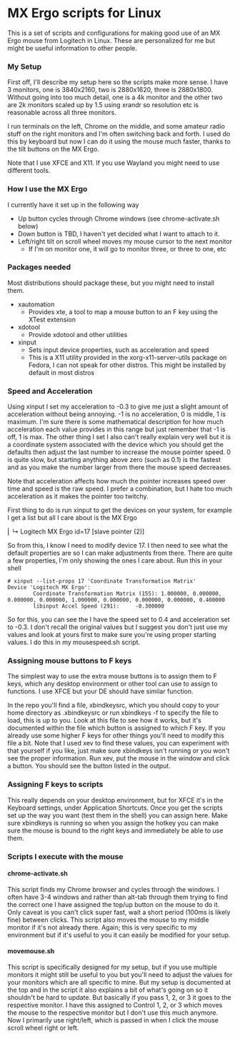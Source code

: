 MX Ergo scripts for Linux
================

This is a set of scripts and configurations for making good use of an MX Ergo mouse from Logitech in Linux.  These are personalized for me but might be useful information to other people.

### My Setup
First off, I'll describe my setup here so the scripts make more sense.  I have 3 monitors, one is 3840x2160, two is 2880x1620, three is 2880x1800.  Without going into too much detail, one is a 4k monitor and the other two are 2k monitors scaled up by 1.5 using xrandr so resolution etc is reasonable across all three monitors.  

I run terminals on the left, Chrome on the middle, and some amateur radio stuff on the right monitors and I'm often switching back and forth.  I used do this by keyboard but now I can do it using the mouse much faster, thanks to the tilt buttons on the MX Ergo.

Note that I use XFCE and X11.  If you use Wayland you might need to use different tools.

### How I use the MX Ergo
I currently have it set up in the following way
  * Up button cycles through Chrome windows (see chrome-activate.sh below)
  * Down button is TBD, I haven't yet decided what I want to attach to it.
  * Left/right tilt on scroll wheel moves my mouse cursor to the next monitor
    * If I'm on monitor one, it will go to monitor three, or three to one, etc

### Packages needed
Most distributions should package these, but you might need to install them.  
  * xautomation
    * Provides xte, a tool to map a mouse button to an F key using the XTest extension
  * xdotool
    * Provide xdotool and other utilities
  * xinput
    * Sets input device properties, such as acceleration and speed
    * This is a X11 utility provided in the xorg-x11-server-utils package on Fedora, I can not speak for other distros.  This might be installed by default in most distros

### Speed and Acceleration
Using xinput I set my acceleration to -0.3 to give me just a slight amount of acceleration without being annoying.  -1 is no acceleration, 0 is middle, 1 is maximum.  I'm sure there is some mathematical description for how much acceleration each value provides in this range but just remember that -1 is off, 1 is max.  The other thing I set I also can't really explain very well but it is a coordinate system associated with the device which you should get the defaults then adjust the last number to increase the mouse pointer speed.  0 is quite slow, but starting anything above zero (such as 0.1) is the fastest and as you make the number larger from there the mouse speed decreases.

Note that acceleration affects how much the pointer increases speed over time and speed is the raw speed.  I prefer a combination, but I hate too much acceleration as it makes the pointer too twitchy.

First thing to do is run xinput to get the devices on your system, for example I get a list but all I care about is the MX Ergo

⎜   ↳ Logitech MX Ergo                          id=17   [slave  pointer  (2)]

So from this, I know I need to modify device 17.  I then need to see what the default properties are so I can make adjustments from there.  There are quite a few properties, I'm only showing the ones I care about.  Run this in your shell

<pre><code># xinput --list-props 17 'Coordinate Transformation Matrix'
Device 'Logitech MX Ergo':  
        Coordinate Transformation Matrix (155): 1.000000, 0.000000, 0.000000, 0.000000, 1.000000, 0.000000, 0.000000, 0.000000, 0.400000  
        libinput Accel Speed (291):     -0.300000</code></pre>

So for this, you can see the I have the speed set to 0.4 and acceleration set to -0.3.  I don't recall the original values but I suggest you don't just use my values and look at yours first to make sure you're using proper starting values.  I do this in my mousespeed.sh script.

### Assigning mouse buttons to F keys
The simplest way to use the extra mouse buttons is to assign them to F keys, which any desktop environment or other tool can use to assign to functions.  I use XFCE but your DE should have similar function.

In the repo you'll find a file, xbindkeysrc, which you should copy to your home directory as .xbindkeysrc or run xbindkeys -f to specify the file to load, this is up to you.  Look at this file to see how it works, but it's documented within the file which button is assigned to which F key.  If you already use some higher F keys for other things you'll need to modify this file a bit.  Note that I used xev to find these values, you can experiment with that yourself if you like, just make sure xbindkeys isn't running or you won't see the proper information.  Run xev, put the mouse in the window and click a button.  You should see the button listed in the output.

### Assigning F keys to scripts
This really depends on your desktop environment, but for XFCE it's in the Keyboard settings, under Application Shortcuts.  Once you get the scripts set up the way you want (test them in the shell) you can assign here.  Make sure xbindkeys is running so when you assign the hotkey you can make sure the mouse is bound to the right keys and immediately be able to use them.

### Scripts I execute with the mouse

#### chrome-activate.sh
This script finds my Chrome browser and cycles through the windows.  I often have 3-4 windows and rather than alt-tab through them trying to find the correct one I have assigned the top/up button on the mouse to do it.  Only caveat is you can't click super fast, wait a short period (100ms is likely fine) between clicks.  This script also moves the mouse to my middle monitor if it's not already there.  Again; this is very specific to my environment but if it's useful to you it can easily be modified for your setup.

#### movemouse.sh
This script is specifically designed for my setup, but if you use multiple monitors it might still be useful to you but you'll need to adjust the values for your monitors which are all specific to mine.  But my setup is documented at the top and in the script it also explains a bit of what's going on so it shouldn't be hard to update.  But basically if you pass 1, 2, or 3 it goes to the respective monitor.  I have this assigned to Control 1, 2, or 3 which moves the mouse to the respective monitor but I don't use this much anymore.  Now I primarily use right/left, which is passed in when I click the mouse scroll wheel right or left.